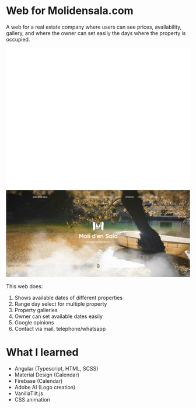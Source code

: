 # Web for Molidensala.com

A web for a real estate company where users can see prices, availability, gallery, and where the owner can set easily the days where the property is occupied.

![Logo](src/assets/img/M3.svg)
![screenshot1](src/assets/img/screenshot1.png)

[](https://xavisanta.github.io/Moli-den-Sala)


This web does: 
1. Shows available dates of different properties
2. Range day select for multiple property
3. Property galleries
5. Owner can set available dates easily
6. Google opinions
7. Contact via mail, telephone/whatsapp

# What I learned

* Angular (Typescript, HTML, SCSS)
* Material Design (Calendar)
* Firebase (Calendar)
* Adobe AI (Logo creation)
* VanillaTilt.js
* CSS animation
